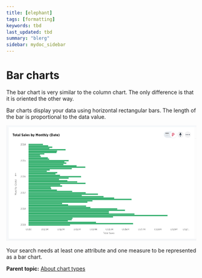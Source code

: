 ```yaml
---
title: [elephant]
tags: [formatting]
keywords: tbd
last_updated: tbd
summary: "blerg"
sidebar: mydoc_sidebar
---
```

# Bar charts

The bar chart is very similar to the column chart. The only difference is that it is oriented the other way.

Bar charts display your data using horizontal rectangular bars. The length of the bar is proportional to the data value.

 ![](../../../images/bar_chart_example.png "Bar chart example") 

Your search needs at least one attribute and one measure to be represented as a bar chart.

**Parent topic:** [About chart types](../../../pages/end_user_guide/end_user_search/about_chart_types.html)

